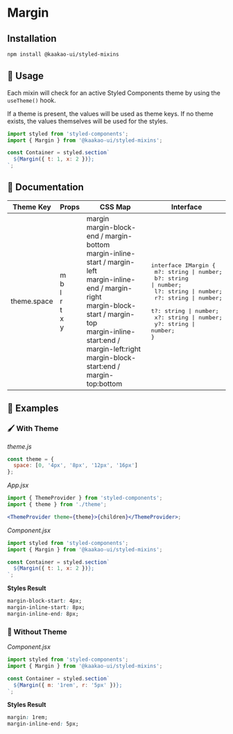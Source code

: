 # Margin

## Installation

```sh
npm install @kaakao-ui/styled-mixins
```

## 🔧 Usage

Each mixin will check for an active Styled Components theme by using the `useTheme()` hook.

If a theme is present, the values will be used as theme keys. If no theme exists, the values themselves will be used for the styles.

```jsx
import styled from 'styled-components';
import { Margin } from '@kaakao-ui/styled-mixins';

const Container = styled.section`
  ${Margin({ t: 1, x: 2 })};
`;
```

## 📓 Documentation

| Theme Key   | Props                                       | CSS Map                                                                                                                                                                                                                                                               | Interface                                                                                                                                                                                                                                 |
| ----------- | ------------------------------------------- | --------------------------------------------------------------------------------------------------------------------------------------------------------------------------------------------------------------------------------------------------------------------- | ----------------------------------------------------------------------------------------------------------------------------------------------------------------------------------------------------------------------------------------- |
| theme.space | m<br />b<br />l<br />r<br />t<br />x<br />y | margin<br /> margin-block-end / margin-bottom<br /> margin-inline-start / margin-left<br /> margin-inline-end / margin-right<br /> margin-block-start / margin-top<br /> margin-inline-start:end / margin-left:right<br /> margin-block-start:end / margin-top:bottom | <pre>interface IMargin {<br /> m?: string \| number;<br /> b?: string \| number;<br /> l?: string \| number;<br /> r?: string \| number;<br /> t?: string \| number;<br /> x?: string \| number;<br /> y?: string \| number;<br />}</pre> |

## 🚀 Examples

### 🖌️ With Theme

_theme.js_

```js
const theme = {
  space: [0, '4px', '8px', '12px', '16px']
};
```

_App.jsx_

```jsx
import { ThemeProvider } from 'styled-components';
import { theme } from './theme';

<ThemeProvider theme={theme}>{children}</ThemeProvider>;
```

_Component.jsx_

```jsx
import styled from 'styled-components';
import { Margin } from '@kaakao-ui/styled-mixins';

const Container = styled.section`
  ${Margin({ t: 1, x: 2 })};
`;
```

**Styles Result**

```css
margin-block-start: 4px;
margin-inline-start: 8px;
margin-inline-end: 8px;
```

### 🌈 Without Theme

_Component.jsx_

```jsx
import styled from 'styled-components';
import { Margin } from '@kaakao-ui/styled-mixins';

const Container = styled.section`
  ${Margin({ m: '1rem', r: '5px' })};
`;
```

**Styles Result**

```css
margin: 1rem;
margin-inline-end: 5px;
```
